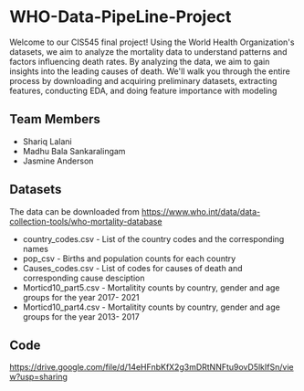 # WHO-Data-PipeLine-Project
Welcome to our CIS545 final project! Using the World Health Organization's datasets, we aim to analyze the mortality data to understand patterns and factors influencing death rates. By analyzing the data, we aim to gain insights into the leading causes of death. We'll walk you through the entire process by downloading and acquiring preliminary datasets, extracting features, conducting EDA, and doing feature importance with modeling

## Team Members
* Shariq Lalani
* Madhu Bala Sankaralingam
* Jasmine Anderson

## Datasets
The data can be downloaded from https://www.who.int/data/data-collection-tools/who-mortality-database
* country_codes.csv - List of the country codes and the corresponding names
* pop_csv - Births and population counts for each country
* Causes_codes.csv - List of codes for causes of death and corresponding cause desciption
* Morticd10_part5.csv - Mortalitity counts by country, gender and age groups for the year 2017- 2021
* Morticd10_part4.csv - Mortalitity counts by country, gender and age groups for the year 2013- 2017

## Code
https://drive.google.com/file/d/14eHFnbKfX2g3mDRtNNFtu9ovD5lkIfSn/view?usp=sharing

